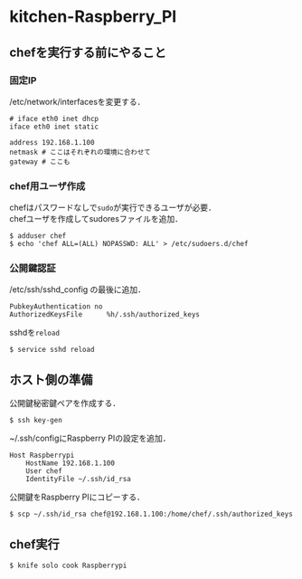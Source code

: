 kitchen-Raspberry_PI
====================
## chefを実行する前にやること
### 固定IP
/etc/network/interfacesを変更する．  

    # iface eth0 inet dhcp 
    iface eth0 inet static
    
    address 192.168.1.100
    netmask # ここはそれぞれの環境に合わせて
    gateway # ここも

### chef用ユーザ作成
chefはパスワードなしで`sudo`が実行できるユーザが必要．  
chefユーザを作成してsudoresファイルを追加．  

    $ adduser chef
    $ echo 'chef ALL=(ALL) NOPASSWD: ALL' > /etc/sudoers.d/chef

### 公開鍵認証
/etc/ssh/sshd_config の最後に追加．  

    PubkeyAuthentication no
    AuthorizedKeysFile      %h/.ssh/authorized_keys

sshdを`reload`  

    $ service sshd reload

## ホスト側の準備
公開鍵秘密鍵ペアを作成する．

    $ ssh key-gen

~/.ssh/configにRaspberry PIの設定を追加．

    Host Raspberrypi
        HostName 192.168.1.100
        User chef
        IdentityFile ~/.ssh/id_rsa
     
  
公開鍵をRaspberry PIにコピーする．

    $ scp ~/.ssh/id_rsa chef@192.168.1.100:/home/chef/.ssh/authorized_keys

## chef実行

    $ knife solo cook Raspberrypi
